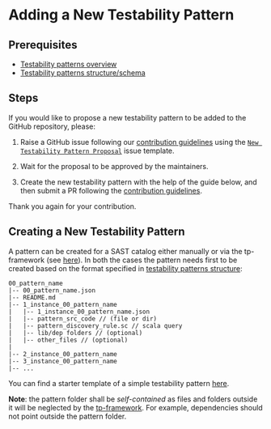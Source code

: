# Adding a New Testability Pattern

## Prerequisites

- [Testability patterns overview](./testability-Patterns.md)
- [Testability patterns structure/schema](./testability-patterns-structure.md)

## Steps

If you would like to propose a new testability pattern to be added to the GitHub repository, please:

1. Raise a GitHub issue following our [contribution guidelines](./contribution-guidelines.md) using the [`New Testability Pattern Proposal`](https://github.com/testable-eu/sast-testability-patterns/issues/new?assignees=&labels=ACK_WAITING%2C+NEW_TP&template=1--new-testability-pattern-proposal.md&title=New+TP+Proposal%3A+%5BPUT_TARGET_TP_NAME_HERE%5D) issue template.

2. Wait for the proposal to be approved by the maintainers.

3. Create the new testability pattern with the help of the guide below, and then submit a PR following the [contribution guidelines](./contribution-guidelines.md).

Thank you again for your contribution.

## Creating a New Testability Pattern

A pattern can be created for a SAST catalog either manually or via the tp-framework (see [here](https://github.com/testable-eu/sast-tp-framework)). In both the cases the pattern needs first to be created based on the format specified in [testability patterns structure](./testability-patterns-structure.md):

```
00_pattern_name
|-- 00_pattern_name.json
|-- README.md
|-- 1_instance_00_pattern_name
|   |-- 1_instance_00_pattern_name.json
|   |-- pattern_src_code // (file or dir)
|   |-- pattern_discovery_rule.sc // scala query
|   |-- lib/dep folders // (optional)
|   |-- other_files // (optional)
|
|-- 2_instance_00_pattern_name
|-- 3_instance_00_pattern_name
|-- ...

```

You can find a starter template of a simple testability pattern [here](https://github.com/testable-eu/sast-testability-patterns/tree/master/pattern_template).

**Note**: the pattern folder shall be *self-contained* as files and folders outside it will be neglected by the [tp-framework](https://github.com/testable-eu/sast-tp-framework). For example, dependencies should not point outside the pattern folder.
